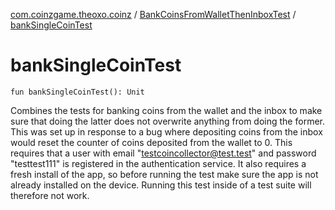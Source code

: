 [com.coinzgame.theoxo.coinz](../index.md) / [BankCoinsFromWalletThenInboxTest](index.md) / [bankSingleCoinTest](.)

# bankSingleCoinTest

`fun bankSingleCoinTest(): Unit`

Combines the tests for banking coins from the wallet and the inbox to make sure
that doing the latter does not overwrite anything from doing the former.
This was set up in response to a bug where depositing coins from the inbox would reset the
counter of coins deposited from the wallet to 0.
This requires that a user with email "testcoincollector@test.test" and
password "testtest111" is registered in the authentication service.
It also requires a fresh install of the app, so before running the test make sure
the app is not already installed on the device. Running this test inside of a test suite
will therefore not work.

